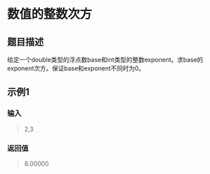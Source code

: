 # 数值的整数次方
## 题目描述
给定一个double类型的浮点数base和int类型的整数exponent。求base的exponent次方。保证base和exponent不同时为0。
## 示例1
### 输入
> 2,3
### 返回值
> 8.00000